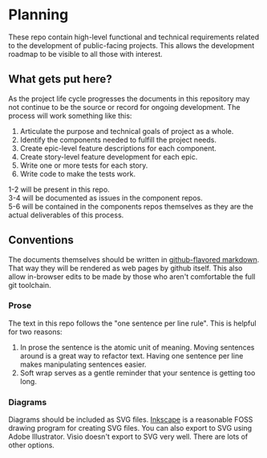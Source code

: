 # Planning

These repo contain high-level functional and technical requirements related to the development of public-facing projects.
This allows the development roadmap to be visible to all those with interest.

## What gets put here?
As the project life cycle progresses the documents in this repository may not continue to be the source or record for ongoing development.
The process will work something like this:

1. Articulate the purpose and technical goals of project as a whole.
2. Identify the components needed to fulfill the project needs.
3. Create epic-level feature descriptions for each component.
4. Create story-level feature development for each epic.
5. Write one or more tests for each story.
6. Write code to make the tests work.

1-2 will be present in this repo.  
3-4 will be documented as issues in the component repos.  
5-6 will be contained in the components repos themselves as they are the actual deliverables of this process.

## Conventions
The documents themselves should be written in [github-flavored markdown][1].
That way they will be rendered as web pages by github itself.
This also allow in-browser edits to be made by those who aren't comfortable the full git toolchain.

### Prose
The text in this repo follows the "one sentence per line rule".
This is helpful for two reasons:

1. In prose the sentence is the atomic unit of meaning.
   Moving sentences around is a great way to refactor text.
   Having one sentence per line makes manipulating sentences easier.
2. Soft wrap serves as a gentle reminder that your sentence is getting too long.

### Diagrams
Diagrams should be included as SVG files.
[Inkscape][2] is a reasonable FOSS drawing program for creating SVG files.
You can also export to SVG using Adobe Illustrator.
Visio doesn't export to SVG very well.
There are lots of other options.

[1]: http://github.github.com/github-flavored-markdown/
[2]: http://inkscape.org
